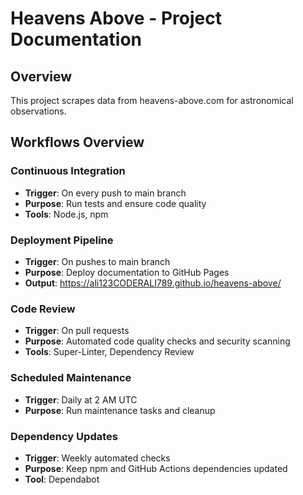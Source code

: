 # Heavens Above - Project Documentation

## Overview
This project scrapes data from heavens-above.com for astronomical observations.

## Workflows Overview

### Continuous Integration
- **Trigger**: On every push to main branch
- **Purpose**: Run tests and ensure code quality
- **Tools**: Node.js, npm

### Deployment Pipeline  
- **Trigger**: On pushes to main branch
- **Purpose**: Deploy documentation to GitHub Pages
- **Output**: https://ali123CODERALI789.github.io/heavens-above/

### Code Review
- **Trigger**: On pull requests
- **Purpose**: Automated code quality checks and security scanning
- **Tools**: Super-Linter, Dependency Review

### Scheduled Maintenance
- **Trigger**: Daily at 2 AM UTC
- **Purpose**: Run maintenance tasks and cleanup

### Dependency Updates
- **Trigger**: Weekly automated checks
- **Purpose**: Keep npm and GitHub Actions dependencies updated
- **Tool**: Dependabot
